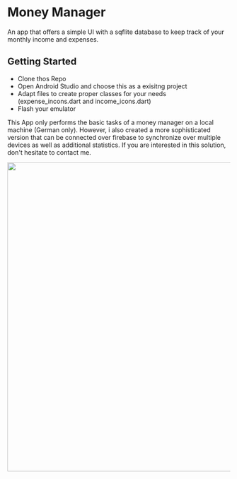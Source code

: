# Money Manager

An app that offers a simple UI with a sqflite database to keep track of your monthly income and expenses.

## Getting Started

- Clone thos Repo
- Open Android Studio and choose this as a exisitng project
- Adapt files to create proper classes for your needs (expense_incons.dart and income_icons.dart)
- Flash your emulator 

This App only performs the basic tasks of a money manager on a local machine (German only). However, i also created a more sophisticated version that can be connected over firebase to synchronize over multiple devices as well as additional statistics. If you are interested in this solution, don't hesitate to contact me.







<img src="videos/example.gif" height="700"/>


